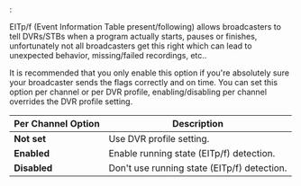 :

EITp/f (Event Information Table present/following) allows broadcasters 
to tell DVRs/STBs when a program actually starts, pauses or finishes, 
unfortunately not all broadcasters get this right which can lead to 
unexpected behavior, missing/failed recordings, etc..

It is recommended that you only enable this option if you're absolutely 
sure your broadcaster sends the flags correctly and on time. 
You can set this option per channel or per DVR profile, 
enabling/disabling per channel overrides the DVR profile setting.

Per Channel Option    | Description
----------------------|------------
**Not set**           | Use DVR profile setting.
**Enabled**           | Enable running state (EITp/f) detection.
**Disabled**          | Don't use running state (EITp/f) detection.
